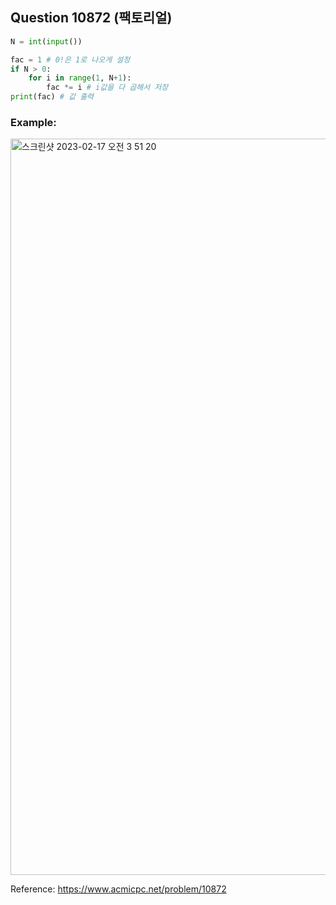 ## Question 10872 (팩토리얼)



```python 3
N = int(input())

fac = 1 # 0!은 1로 나오게 설정
if N > 0:
    for i in range(1, N+1):
        fac *= i # i값을 다 곱해서 저장
print(fac) # 값 출력

```



### Example:
<img width="1178" alt="스크린샷 2023-02-17 오전 3 51 20" src="https://user-images.githubusercontent.com/107760647/219459998-55a53270-ed37-4ffd-b5de-c24aeb7f8929.png">


Reference:
https://www.acmicpc.net/problem/10872
